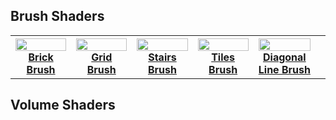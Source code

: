 ## Brush Shaders

<table>
  <tbody>
    <tr>
        <th width="20%">
            <a href="brick-brush">
                <img width="100%" src="https://s3.amazonaws.com/misc.lachlanmcdonald.com/magicavoxel-shaders/caf97416-2a0d-4bde-a839-8f3f2d50e5a5/brick.png" alt="">
                Brick Brush
            </a>
        </th>
        <th width="20%">
            <a href="grid-brush">
                <img width="100%" src="https://s3.amazonaws.com/misc.lachlanmcdonald.com/magicavoxel-shaders/caf97416-2a0d-4bde-a839-8f3f2d50e5a5/grid.png" alt="">
                Grid Brush
            </a>
        </th>
        <th width="20%">
            <a href="stairs-brush">
                <img width="100%" src="https://s3.amazonaws.com/misc.lachlanmcdonald.com/magicavoxel-shaders/caf97416-2a0d-4bde-a839-8f3f2d50e5a5/stairs.png" alt="">
                Stairs Brush
            </a>
        </th>
        <th width="20%">
            <a href="tiles-brush">
                <img width="100%" src="https://s3.amazonaws.com/misc.lachlanmcdonald.com/magicavoxel-shaders/caf97416-2a0d-4bde-a839-8f3f2d50e5a5/tiles.png" alt="">
                Tiles Brush
            </a>
        </th>
        <th width="20%">
            <a href="diagonal-line-brush">
                <img width="100%" src="https://s3.amazonaws.com/misc.lachlanmcdonald.com/magicavoxel-shaders/caf97416-2a0d-4bde-a839-8f3f2d50e5a5/diagonal_lines.png" alt="">
                Diagonal Line Brush
            </a>
        </th>
        <th width="20%"></th>
    </tr>
  </tbody>
</table>

## Volume Shaders